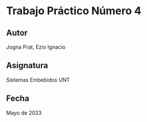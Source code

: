 # Trabajo Práctico Número 4
## Autor
Jogna Prat, Ezio Ignacio
## Asignatura
Sistemas Embebidos UNT
## Fecha
Mayo de 2023